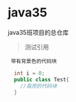 # java35
java35班项目的总仓库
> 测试引用

``` 
 带有背景色的代码块
```
```java
  int i = 0;
  public class Test{
    //高亮的代码块
  }
```
